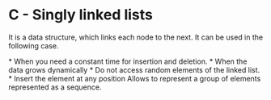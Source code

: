<div><h1>C - Singly linked lists</h1>
<p>
It is a data structure, which links each node to the next. It can be used in the following case.
</p>
* When you need a constant time for insertion and deletion.
* When the data grows dynamically
* Do not access random elements of the linked list.
* Insert the element at any position
Allows to represent a group of elements represented as a sequence. 
<div>
